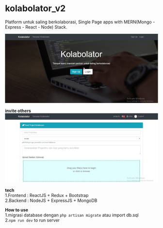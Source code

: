 # kolabolator_v2
Platform untuk saling berkolaborasi, Single Page apps with MERN(Mongo - Express - React - Node) Stack.


![Alt Text](create-project.gif)

**invite others** <br>
![Alt Text](invite.gif)

**tech** <br>
1.Frontend : ReactJS + Redux + Bootstrap<br>
2.Backend : NodeJS + ExpressJS + MongoDB

**How to use** <br>
1.migrasi database dengan ```php artisan migrate``` atau import db.sql<br>
2.```npm run dev``` to run server
